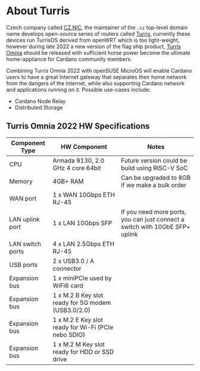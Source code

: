 # About Turris

Czech company called [CZ.NIC](https://www.nic.cz/), the maintainer of the `.cz` top-level domain name develops open-source series of routers called [Turris](https://www.turris.com/en/), currently these devices run TurrisOS derived from openWRT which is too light-weight, however during late 2022 a new version of the flag ship product, [Turris Omnia](./Turris-Omnia-2022.md) should be released with sufficient horse power become the ultimate home-appliance for Cardano community members.

Combining Turris Omnia 2022 with openSUSE MicroOS will enable Cardano users to have a great Internet gateway that separates their home network from the dangers of the Internet, while also supporting Cardano network and applications running on it. Possible use-cases include:

- Cardano Node Relay
- Distributed Storage 

## Turris Omnia 2022 HW Specifications

| Component Type   | HW Component                                        | Notes                                                                        |
|------------------|-----------------------------------------------------|------------------------------------------------------------------------------|
| CPU              | Armada 9130, 2.0 GHz 4 core 64bit                   | Future version could be build using RISC-V SoC                               |
| Memory           | 4GB+ RAM                                            | Can be upgraded to 8GB if we make a bulk order                               |
| WAN port         | 1 x WAN 10Gbps ETH RJ-45                            |                                                                              |
| LAN uplink port  | 1 x LAN 10Gbps SFP                                  | If you need more ports, you can just connect a switch with 10GbE SFP+ uplink |
| LAN switch ports | 4 x LAN 2.5Gbps ETH RJ-45                           |                                                                              |
| USB ports        | 2 x USB3.0 / A connector                            |                                                                              |
| Expansion bus    | 1 x miniPCIe used by WiFi6 card                     |                                                                              |
| Expansion bus    | 1 x M.2 B Key slot ready for 5G modem (USB3.0/2.0)  |                                                                              |
| Expansion bus    | 1 x M.2 E Key slot ready for Wi-Fi (PCIe nebo SDIO) |                                                                              |
| Expansion bus    | 1 x M.2 M Key slot ready for HDD or SSD drive       |                                                                              |